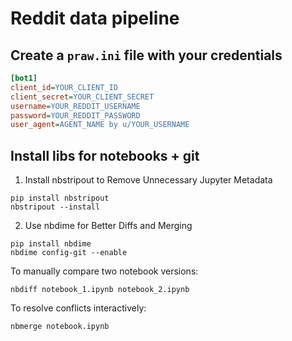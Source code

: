 # Reddit data pipeline

## Create a `praw.ini` file with your credentials
```ini
[bot1]
client_id=YOUR_CLIENT_ID
client_secret=YOUR_CLIENT_SECRET
username=YOUR_REDDIT_USERNAME
password=YOUR_REDDIT_PASSWORD
user_agent=AGENT_NAME by u/YOUR_USERNAME
```

## Install libs for notebooks + git

1. Install nbstripout to Remove Unnecessary Jupyter Metadata

```
pip install nbstripout
nbstripout --install
```

2. Use nbdime for Better Diffs and Merging

```
pip install nbdime
nbdime config-git --enable
```

To manually compare two notebook versions:

```
nbdiff notebook_1.ipynb notebook_2.ipynb
```

To resolve conflicts interactively:

```
nbmerge notebook.ipynb
```